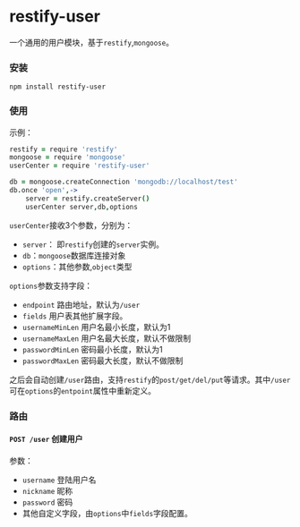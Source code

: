 # restify-user

一个通用的用户模块，基于`restify`,`mongoose`。


### 安装
    npm install restify-user

### 使用

示例：
```coffeescript
restify = require 'restify'
mongoose = require 'mongoose'
userCenter = require 'restify-user'

db = mongoose.createConnection 'mongodb://localhost/test'
db.once 'open',->
    server = restify.createServer()
    userCenter server,db,options
```

`userCenter`接收3个参数，分别为：

* `server`： 即`restify`创建的`server`实例。
* `db`：`mongoose`数据库连接对象
* `options`：其他参数,`object`类型

`options`参数支持字段：

* `endpoint` 路由地址，默认为`/user`
* `fields` 用户表其他扩展字段。
* `usernameMinLen` 用户名最小长度，默认为1
* `usernameMaxLen` 用户名最大长度，默认不做限制
* `passwordMinLen` 密码最小长度，默认为1
* `passwordMaxLen` 密码最大长度，默认不做限制


之后会自动创建`/user`路由，支持`restify`的`post/get/del/put`等请求。其中`/user`可在`options`的`entpoint`属性中重新定义。

### 路由

#### `POST /user` 创建用户
参数：
* `username` 登陆用户名
* `nickname` 昵称
* `password` 密码
* 其他自定义字段，由`options`中`fields`字段配置。


